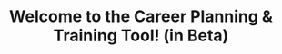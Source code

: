 ---
title: Welcome to the Career Planning & Training Tool! (in Beta)
layout: priority-copy
permalink: /career-planning-training-tool/
aliases:
  - /career-planning-training-tool/why-this-tool-exists/
  - /career-planning-training-tool/be-a-part-of-the-vision/
  - /career-planning-training-tool/how-to-use-the-tool/
  - /career-planning-training-tool/coming-next/
  - /career-planning-training-tool/experiencing-issues-want-to-share-feedback/
  - /career-planning-training-tool/about-the-traininng-course-providers/
type: career-planning-training-tool
keyword: Career Planning Training Tool
description1: <ul><li>Here you can identify the skills and knowledge needed to advance your Federal career.</li><li>You can find the web links to great training that is available for purchase via p-card.</li></ul>
---